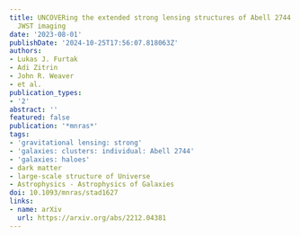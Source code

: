 ```yaml
---
title: UNCOVERing the extended strong lensing structures of Abell 2744 with the deepest
  JWST imaging
date: '2023-08-01'
publishDate: '2024-10-25T17:56:07.818063Z'
authors:
- Lukas J. Furtak
- Adi Zitrin
- John R. Weaver
- et al.
publication_types:
- '2'
abstract: ''
featured: false
publication: '*mnras*'
tags:
- 'gravitational lensing: strong'
- 'galaxies: clusters: individual: Abell 2744'
- 'galaxies: haloes'
- dark matter
- large-scale structure of Universe
- Astrophysics - Astrophysics of Galaxies
doi: 10.1093/mnras/stad1627
links:
- name: arXiv
  url: https://arxiv.org/abs/2212.04381
---
```

